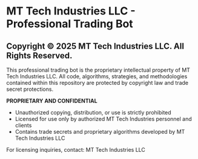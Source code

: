 # MT Tech Industries LLC - Professional Trading Bot
## Copyright © 2025 MT Tech Industries LLC. All Rights Reserved.

This professional trading bot is the proprietary intellectual property of MT Tech Industries LLC. All code, algorithms, strategies, and methodologies contained within this repository are protected by copyright law and trade secret protections.

**PROPRIETARY AND CONFIDENTIAL**
- Unauthorized copying, distribution, or use is strictly prohibited
- Licensed for use only by authorized MT Tech Industries personnel and clients
- Contains trade secrets and proprietary algorithms developed by MT Tech Industries LLC

For licensing inquiries, contact: MT Tech Industries LLC
